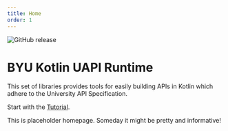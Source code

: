 ```yaml
---
title: Home
order: 1
---
```


![GitHub release](https://img.shields.io/github/tag/byu-oit/kotlin-uapi.svg)

# BYU Kotlin UAPI Runtime

This set of libraries provides tools for easily building APIs in Kotlin which adhere to the University API Specification.

Start with the [Tutorial](./content/_tutorial/index.md).

This is placeholder homepage. Someday it might be pretty and informative!
